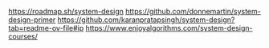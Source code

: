 https://roadmap.sh/system-design
https://github.com/donnemartin/system-design-primer
https://github.com/karanpratapsingh/system-design?tab=readme-ov-file#ip
https://www.enjoyalgorithms.com/system-design-courses/
